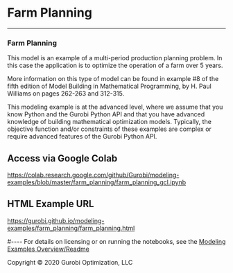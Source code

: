 # Farm Planning

---
### Farm Planning
This model is an example of a multi-period production planning problem. In this case the application is to optimize 
the operation of a farm over 5 years.

More information on this type of model can be found in example #8 of the fifth edition of Model Building in Mathematical Programming, 
by H. Paul Williams on pages 262-263 and 312-315.

This modeling example is at the advanced level, where we assume that you know Python and the Gurobi Python API and that 
you have advanced knowledge of building mathematical optimization models. Typically, the objective function and/or 
constraints of these examples are complex or require advanced features of the Gurobi Python API.

## Access via Google Colab

https://colab.research.google.com/github/Gurobi/modeling-examples/blob/master/farm_planning/farm_planning_gcl.ipynb

## HTML Example URL

https://gurobi.github.io/modeling-examples/farm_planning/farm_planning.html



#----
For details on licensing or on running the notebooks, see the [Modeling Examples Overview/Readme](https://github.com/Gurobi/modeling-examples/)

Copyright © 2020 Gurobi Optimization, LLC

